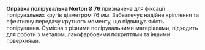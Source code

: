 **Оправка полірувальна Norton Ø 76** призначена для фіксації полірувальних кругів діаметром 76 мм. Забезпечує надійне кріплення та ефективну передачу крутного моменту, що підвищує якість полірування. Сумісна з різними полірувальними матеріалами, підходить для роботи з металом, лакофарбовими покриттями та іншими поверхнями.
